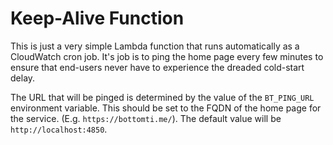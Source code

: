 # Keep-Alive Function

This is just a very simple Lambda function that runs automatically as a CloudWatch cron job. It's job is to ping the home page
every few minutes to ensure that end-users never have to experience the dreaded cold-start delay.

The URL that will be pinged is determined by the value of the `BT_PING_URL` environment variable. This should be set to the
FQDN of the home page for the service. (E.g. `https://bottomti.me/`). The default value will be `http://localhost:4850`.
